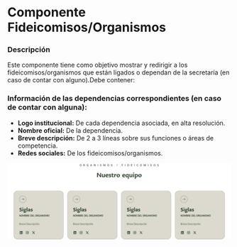 # Componente Fideicomisos/Organismos

### Descripción 

Este componente tiene como objetivo mostrar y redirigir a los fideicomisos/organismos que están ligados o dependan de la secretaría (en caso de contar con alguno).Debe contener:

### Información de las dependencias correspondientes (en caso de contar con alguna):
- **Logo institucional:** De cada dependencia asociada, en alta resolución.
- **Nombre oficial:** De la dependencia.
- **Breve descripción:** De 2 a 3 líneas sobre sus funciones o áreas de competencia.
- **Redes sociales:** De los fideicomisos/organismos.


![](img/09.jpg)